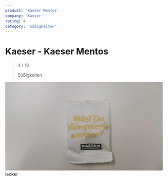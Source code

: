 ```yaml
---
product: 'Kaeser Mentos'
company: 'Kaeser'
rating: 4
category: 'Süßigkeiten'
---
```


# Kaeser - Kaeser Mentos
>
> 4 / 10
>
> Süßigkeiten

![Kaeser Mentos](./assets/kaeser-kaeser-mentos-3a746ebc-9186-4afc-b67b-460373262da5.jpg)
lecker
